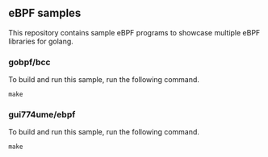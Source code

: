 eBPF samples
------------

This repository contains sample eBPF programs to showcase multiple eBPF libraries for golang.

### gobpf/bcc

To build and run this sample, run the following command.

```shell script
make
```

### gui774ume/ebpf

To build and run this sample, run the following command.

```shell script
make
```
